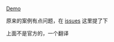 [Demo](http://cody1991.github.io/learn/JavaScript30/2/index.html)

原来的案例有点问题，在 [issues](https://github.com/soyaine/JavaScript30/issues/1) 这里提了下

上面不是官方的，一个翻译
